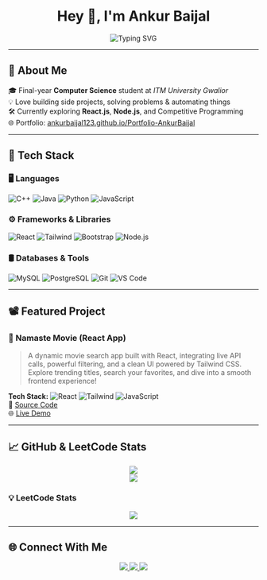 <h1 align="center">Hey 👋, I'm Ankur Baijal</h1>

<p align="center">
  <img src="https://readme-typing-svg.demolab.com?font=Fira+Code&weight=500&pause=1000&color=58A6FF&center=true&vCenter=true&width=600&lines=Final+Year+CS+Student;Passionate+about+Web+Dev+%26+Automation;Java+%7C+React+%7C+DSA+%7C+Node.js;Lifelong+Learner+%F0%9F%93%9A" alt="Typing SVG" />
</p>

---

## 🚀 About Me

🎓 Final-year **Computer Science** student at *ITM University Gwalior*  
💡 Love building side projects, solving problems & automating things  
🛠️ Currently exploring **React.js**, **Node.js**, and Competitive Programming  
🌐 Portfolio: [ankurbaijal123.github.io/Portfolio-AnkurBaijal](https://ankurbaijal123.github.io/Portfolio-AnkurBaijal/)

---

## 🧰 Tech Stack

### 🖥️ Languages
![C++](https://img.shields.io/badge/C++-white?style=for-the-badge&logo=c%2B%2B&logoColor=00599C)
![Java](https://img.shields.io/badge/Java-white?style=for-the-badge&logo=java&logoColor=007396)
![Python](https://img.shields.io/badge/Python-white?style=for-the-badge&logo=python&logoColor=3776AB)
![JavaScript](https://img.shields.io/badge/JavaScript-white?style=for-the-badge&logo=javascript&logoColor=F7DF1E)

### ⚙️ Frameworks & Libraries
![React](https://img.shields.io/badge/React-white?style=for-the-badge&logo=react&logoColor=61DAFB)
![Tailwind](https://img.shields.io/badge/Tailwind_CSS-white?style=for-the-badge&logo=tailwind-css&logoColor=38B2AC)
![Bootstrap](https://img.shields.io/badge/Bootstrap-white?style=for-the-badge&logo=bootstrap&logoColor=7952B3)
![Node.js](https://img.shields.io/badge/Node.js-white?style=for-the-badge&logo=node.js&logoColor=339933)

### 🛢️ Databases & Tools
![MySQL](https://img.shields.io/badge/MySQL-white?style=for-the-badge&logo=mysql&logoColor=4479A1)
![PostgreSQL](https://img.shields.io/badge/PostgreSQL-white?style=for-the-badge&logo=postgresql&logoColor=4169E1)
![Git](https://img.shields.io/badge/Git-white?style=for-the-badge&logo=git&logoColor=F05032)
![VS Code](https://img.shields.io/badge/VS%20Code-white?style=for-the-badge&logo=visual-studio-code&logoColor=007ACC)

---

## 📽️ Featured Project

### 🍿 Namaste Movie (React App)

> A dynamic movie search app built with React, integrating live API calls, powerful filtering, and a clean UI powered by Tailwind CSS. Explore trending titles, search your favorites, and dive into a smooth frontend experience!

**Tech Stack:** ![React](https://img.shields.io/badge/React-white?style=for-the-badge&logo=react&logoColor=61DAFB) ![Tailwind](https://img.shields.io/badge/Tailwind_CSS-white?style=for-the-badge&logo=tailwind-css&logoColor=38B2AC) ![JavaScript](https://img.shields.io/badge/JavaScript-white?style=for-the-badge&logo=javascript&logoColor=F7DF1E)  
📂 [Source Code](https://github.com/ankurbaijal123/Namaste-Netflix)  
🌐 [Live Demo](https://namastemovie-e8515.web.app/)

---

## 📈 GitHub & LeetCode Stats

<div align="center">
  <img src="https://github-readme-stats.vercel.app/api?username=ankurbaijal123&show_icons=true&theme=tokyonight&hide_title=false&count_private=true" />
  <br />
  <img src="https://github-readme-stats.vercel.app/api/top-langs/?username=ankurbaijal123&layout=compact&theme=tokyonight" />
</div>

### 💡 LeetCode Stats

<div align="center">
  <img src="https://leetcard.jacoblin.cool/ankur_baijal?theme=light&font=Fira+Code&ext=contest" />
</div>

---

## 🌐 Connect With Me

<p align="center">
  <a href="https://www.linkedin.com/in/ankur-baijal-32526022b/" target="_blank">
    <img src="https://img.shields.io/badge/LinkedIn-black?style=for-the-badge&logo=linkedin&logoColor=0A66C2" />
  </a>
  <a href="mailto:ankurbaijal123@gmail.com">
    <img src="https://img.shields.io/badge/Gmail-black?style=for-the-badge&logo=gmail&logoColor=EA4335" />
  </a>
  <a href="https://github.com/ankurbaijal123">
    <img src="https://img.shields.io/badge/GitHub-black?style=for-the-badge&logo=github&logoColor=white" />
  </a>
</p>
